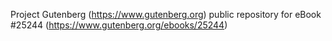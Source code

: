 Project Gutenberg (https://www.gutenberg.org) public repository for eBook #25244 (https://www.gutenberg.org/ebooks/25244)
